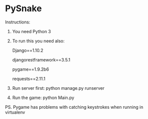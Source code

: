 # PySnake

Instructions:

1. You need Python 3
2. To run this you need also:
  
   Django==1.10.2
   
   djangorestframework==3.5.1  

   pygame==1.9.2b6
    
   requests==2.11.1
3. Run server first:
      python manage.py runserver
4. Run the game:
      python Main.py


PS. Pygame has problems with catching keystrokes when running in virtualenv
